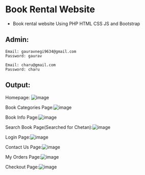 # Book Rental Website
 - Book rental website Using PHP HTML CSS JS and Bootstrap

## Admin:
```
Email: gauravnegi9634@gmail.com
Password: gaurav
```

```
Email: charu@gmail.com
Password: charu
```

## Output:

Homepage: 
![image](https://user-images.githubusercontent.com/71167081/160868378-4fb4437f-4e69-4a62-a14c-4f9cae3638e2.png)
 
Book Categories Page:![image](https://user-images.githubusercontent.com/71167081/160868599-4727e3c5-39c3-45f3-af32-10482e838328.png)

Book Info Page:![image](https://user-images.githubusercontent.com/71167081/160868646-8a894941-dc31-4ce1-8b3f-f1b76cc8f4e7.png)

 
Search Book Page(Searched for Chetan):![image](https://user-images.githubusercontent.com/71167081/160868685-965083c0-a51f-49db-8cc5-eb0cf6410b55.png)

 
Login Page:![image](https://user-images.githubusercontent.com/71167081/160868722-9b6900e4-4198-46fd-a75f-ee8924df1f60.png)

Contact Us Page:![image](https://user-images.githubusercontent.com/71167081/160868829-3559a805-66eb-4d7f-b1f0-6bf288d559a3.png)

My Orders Page:![image](https://user-images.githubusercontent.com/71167081/160868871-ff7ec8e1-bd1d-44f8-bba5-b521f3879de9.png)

Checkout Page:![image](https://user-images.githubusercontent.com/71167081/160868924-84fe2d4c-5dbe-4faf-a9ea-66399182895a.png)

 
